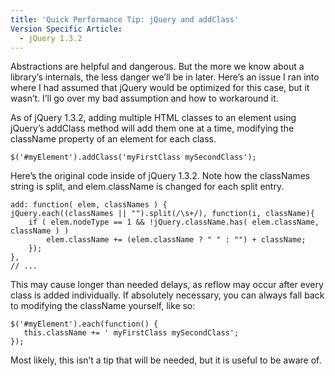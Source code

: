 ```yaml
---
title: 'Quick Performance Tip: jQuery and addClass'
Version Specific Article:
  - jQuery 1.3.2
---
```


Abstractions are helpful and dangerous. But the more we know about a library’s internals, the less danger we’ll be in later. Here’s an issue I ran into where I had assumed that jQuery would be optimized for this case, but it wasn’t. I’ll go over my bad assumption and how to workaround it.

As of jQuery 1.3.2, adding multiple HTML classes to an element using jQuery’s addClass method will add them one at a time, modifying the className property of an element for each class.

    $('#myElement').addClass('myFirstClass mySecondClass');

Here’s the original code inside of jQuery 1.3.2. Note how the classNames string is split, and elem.className is changed for each split entry.

    add: function( elem, classNames ) {
    jQuery.each((classNames || "").split(/\s+/), function(i, className){
        if ( elem.nodeType == 1 && !jQuery.className.has( elem.className, className ) )
            elem.className += (elem.className ? " " : "") + className;
        });
    },
    // ...

This may cause longer than needed delays, as reflow may occur after every class is added individually. If absolutely necessary, you can always fall back to modifying the className yourself, like so:

    $('#myElement').each(function() {
       this.className += ' myFirstClass mySecondClass';
    });

Most likely, this isn’t a tip that will be needed, but it is useful to be aware of.
